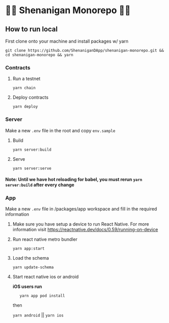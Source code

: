 # 🤸‍♀️️ Shenanigan Monorepo 🤸‍♀️️

## How to run local

First clone onto your machine and install packages w/ yarn

	git clone https://github.com/ShenaniganDApp/shenanigan-monorepo.git && cd shenanigan-monorepo && yarn

### Contracts

1. Run a testnet
   
    `yarn chain`

2. Deploy contracts
   
    `yarn deploy`

### Server
Make a new `.env` file in the root and copy `env.sample`

1. Build
   
    `yarn server:build`

2. Serve
   
    `yarn server:serve`

#### Note: Until we have hot reloading for babel, you must rerun `yarn server:build` after every change


### App

Make a new `.env` file in /packages/app workspace and fill in the required information

1. Make sure you have setup a device to run React Native. For more information visit https://reactnative.dev/docs/0.59/running-on-device

2. Run react native metro bundler

    `yarn app:start`

3. Load the schema
   
   `yarn update-schema`

4. Start react native ios or android

	**iOS users run**

    `	yarn app pod install`
	
	then

    `yarn android` || `yarn ios`